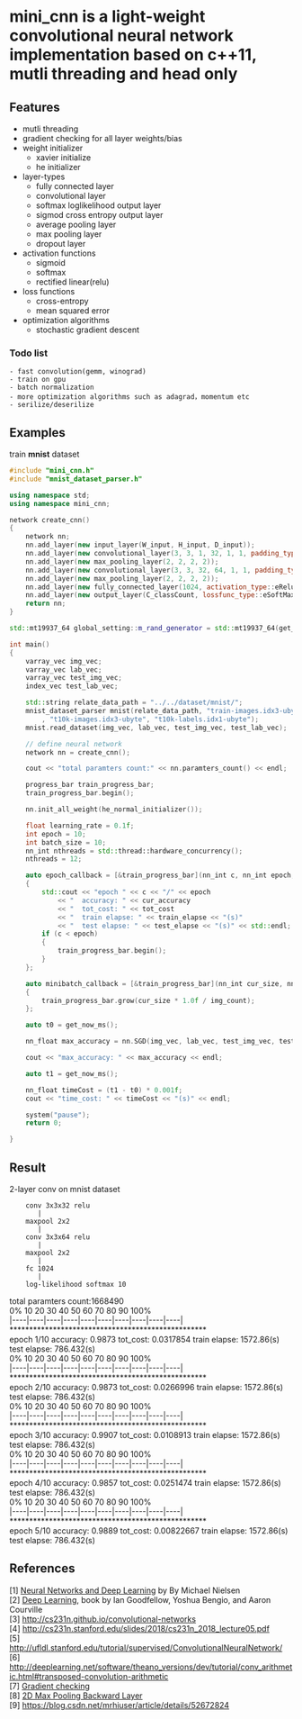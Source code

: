 
# **mini_cnn** is a light-weight convolutional neural network implementation based on c++11, mutli threading and head only


## Features</br>
- mutli threading
- gradient checking for all layer weights/bias
- weight initializer
	- xavier initialize
	- he initializer
- layer-types
	- fully connected layer
	- convolutional layer
	- softmax loglikelihood output layer
	- sigmod cross entropy output layer
	- average pooling layer
	- max pooling layer
	- dropout layer
- activation functions
	- sigmoid
	- softmax
	- rectified linear(relu)
- loss functions
	- cross-entropy
	- mean squared error
- optimization algorithms
	- stochastic gradient descent
### Todo list
	- fast convolution(gemm, winograd)
	- train on gpu
	- batch normalization
	- more optimization algorithms such as adagrad，momentum etc	
	- serilize/deserilize
## Examples</br>
train **mnist** dataset</br>
```cpp
#include "mini_cnn.h"
#include "mnist_dataset_parser.h"

using namespace std;
using namespace mini_cnn;

network create_cnn()
{
	network nn;
	nn.add_layer(new input_layer(W_input, H_input, D_input));
	nn.add_layer(new convolutional_layer(3, 3, 1, 32, 1, 1, padding_type::eValid, activation_type::eRelu));
	nn.add_layer(new max_pooling_layer(2, 2, 2, 2));
	nn.add_layer(new convolutional_layer(3, 3, 32, 64, 1, 1, padding_type::eValid, activation_type::eRelu));
	nn.add_layer(new max_pooling_layer(2, 2, 2, 2));
	nn.add_layer(new fully_connected_layer(1024, activation_type::eRelu));
	nn.add_layer(new output_layer(C_classCount, lossfunc_type::eSoftMax_LogLikelihood, activation_type::eSoftMax));
	return nn;
}

std::mt19937_64 global_setting::m_rand_generator = std::mt19937_64(get_now_ms());

int main()
{
	varray_vec img_vec;
	varray_vec lab_vec;
	varray_vec test_img_vec;
	index_vec test_lab_vec;

	std::string relate_data_path = "../../dataset/mnist/";
	mnist_dataset_parser mnist(relate_data_path, "train-images.idx3-ubyte", "train-labels.idx1-ubyte"
		, "t10k-images.idx3-ubyte", "t10k-labels.idx1-ubyte");
	mnist.read_dataset(img_vec, lab_vec, test_img_vec, test_lab_vec);

	// define neural network
	network nn = create_cnn();

	cout << "total paramters count:" << nn.paramters_count() << endl;

	progress_bar train_progress_bar;
	train_progress_bar.begin();

	nn.init_all_weight(he_normal_initializer());

	float learning_rate = 0.1f;
	int epoch = 10;
	int batch_size = 10;
	nn_int nthreads = std::thread::hardware_concurrency();
	nthreads = 12;

	auto epoch_callback = [&train_progress_bar](nn_int c, nn_int epoch, nn_float cur_accuracy, nn_float tot_cost, nn_float train_elapse, nn_float test_elapse)
	{
		std::cout << "epoch " << c << "/" << epoch 
			<< "  accuracy: " << cur_accuracy
			<< "  tot_cost: " << tot_cost 
			<< "  train elapse: " << train_elapse << "(s)" 
			<< "  test elapse: " << test_elapse << "(s)" << std::endl;
		if (c < epoch)
		{
			train_progress_bar.begin();
		}
	};

	auto minibatch_callback = [&train_progress_bar](nn_int cur_size, nn_int img_count)
	{
		train_progress_bar.grow(cur_size * 1.0f / img_count);
	};

	auto t0 = get_now_ms();

	nn_float max_accuracy = nn.SGD(img_vec, lab_vec, test_img_vec, test_lab_vec, epoch, batch_size, learning_rate, nthreads, minibatch_callback, epoch_callback);

	cout << "max_accuracy: " << max_accuracy << endl;

	auto t1 = get_now_ms();

	nn_float timeCost = (t1 - t0) * 0.001f;
	cout << "time_cost: " << timeCost << "(s)" << endl;

	system("pause");
	return 0;

}

```
## Result</br>

2-layer conv on mnist dataset</br>
```
	conv 3x3x32 relu
	   |
	maxpool 2x2
	   |
	conv 3x3x64 relu
	   |
	maxpool 2x2
	   |
	fc 1024
	   |
	log-likelihood softmax 10
```
total paramters count:1668490</br>
0%   10   20   30   40   50   60   70   80   90   100%</br>
|----|----|----|----|----|----|----|----|----|----|</br>
**************************************************</br>
epoch 1/10  accuracy: 0.9873  tot_cost: 0.0317854  train elapse: 1572.86(s)  test elapse: 786.432(s)</br>
0%   10   20   30   40   50   60   70   80   90   100%</br>
|----|----|----|----|----|----|----|----|----|----|</br>
**************************************************</br>
epoch 2/10  accuracy: 0.9873  tot_cost: 0.0266996  train elapse: 1572.86(s)  test elapse: 786.432(s)</br>
0%   10   20   30   40   50   60   70   80   90   100%</br>
|----|----|----|----|----|----|----|----|----|----|</br>
**************************************************</br>
epoch 3/10  accuracy: 0.9907  tot_cost: 0.0108913  train elapse: 1572.86(s)  test elapse: 786.432(s)</br>
0%   10   20   30   40   50   60   70   80   90   100%</br>
|----|----|----|----|----|----|----|----|----|----|</br>
**************************************************</br>
epoch 4/10  accuracy: 0.9857  tot_cost: 0.0251474  train elapse: 1572.86(s)  test elapse: 786.432(s)</br>
0%   10   20   30   40   50   60   70   80   90   100%</br>
|----|----|----|----|----|----|----|----|----|----|</br>
**************************************************</br>
epoch 5/10  accuracy: 0.9889  tot_cost: 0.00822667  train elapse: 1572.86(s)  test elapse: 786.432(s)</br>


## References</br>
[1] [Neural Networks and Deep Learning](http://neuralnetworksanddeeplearning.com/) by By Michael Nielsen</br>
[2] [Deep Learning](http://www.deeplearningbook.org/), book by Ian Goodfellow, Yoshua Bengio, and Aaron Courville</br>
[3] http://cs231n.github.io/convolutional-networks </br>
[4] http://cs231n.stanford.edu/slides/2018/cs231n_2018_lecture05.pdf</br>
[5] http://ufldl.stanford.edu/tutorial/supervised/ConvolutionalNeuralNetwork/</br>
[6] http://deeplearning.net/software/theano_versions/dev/tutorial/conv_arithmetic.html#transposed-convolution-arithmetic</br>
[7] [Gradient checking](http://ufldl.stanford.edu/wiki/index.php/Gradient_checking_and_advanced_optimization)</br>
[8] [2D Max Pooling Backward Layer](https://software.intel.com/sites/products/documentation/doclib/daal/daal-user-and-reference-guides/daal_prog_guide/GUID-2C3AA967-AE6A-4162-84EB-93BE438E3A05.htm)</br>
[9] https://blog.csdn.net/mrhiuser/article/details/52672824

